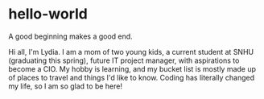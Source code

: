 # hello-world
A good beginning makes a good end.

Hi all,
I'm Lydia. I am a mom of two young kids, a current student at SNHU (graduating this spring), future IT project manager, with aspirations to become a CIO. My hobby is learning, and my bucket list is mostly made up of places to travel and things I'd like to know. Coding has literally changed my life, so I am so glad to be here!
